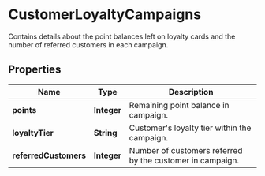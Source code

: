 

# CustomerLoyaltyCampaigns

Contains details about the point balances left on loyalty cards and the number of referred customers in each campaign.

## Properties

| Name | Type | Description |
|------------ | ------------- | ------------- |
|**points** | **Integer** | Remaining point balance in campaign. |
|**loyaltyTier** | **String** | Customer&#39;s loyalty tier within the campaign. |
|**referredCustomers** | **Integer** | Number of customers referred by the customer in campaign. |



